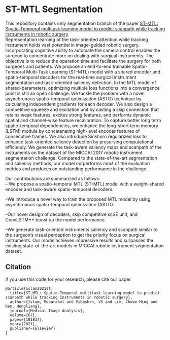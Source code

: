 # ST-MTL Segmentation
This repository contains only segmentation branch of the paper [ST-MTL: Spatio-Temporal multitask learning model to predict scanpath while tracking instruments in robotic surgery](https://www.sciencedirect.com/science/article/pii/S1361841520302012)<br>
Representation learning of the task-oriented attention while tracking instrument holds vast potential in image-guided robotic surgery. Incorporating cognitive ability to automate the camera control enables the surgeon to concentrate more on dealing with surgical instruments. The objective is to reduce the operation time and facilitate the surgery for both surgeons and patients. We propose an end-to-end trainable Spatio-Temporal Multi-Task Learning (ST-MTL) model with a shared encoder and spatio-temporal decoders for the real-time surgical instrument segmentation and task-oriented saliency detection. In the MTL model of shared-parameters, optimizing multiple loss functions into a convergence point is still an open challenge. We tackle the problem with a novel asynchronous spatio-temporal optimization (ASTO) technique by calculating independent gradients for each decoder. We also design a competitive squeeze and excitation unit by casting a skip connection that retains weak features, excites strong features, and performs dynamic spatial and channel-wise feature recalibration. To capture better long term spatio-temporal dependencies, we enhance the long-short term memory (LSTM) module by concatenating high-level encoder features of consecutive frames. We also introduce Sinkhorn regularized loss to enhance task-oriented saliency detection by preserving computational efficiency. We generate the task-aware saliency maps and scanpath of the instruments on the dataset of the MICCAI 2017 robotic instrument segmentation challenge. Compared to the state-of-the-art segmentation and saliency methods, our model outperforms most of the evaluation metrics and produces an outstanding performance in the challenge.<br>

Our contributions are summarized as follows:<br>
– We propose a spatio-temporal MTL (ST-MTL) model with a weight-shared encoder and task-aware spatio-temporal decoders.<br>

–We introduce a novel way to train the proposed MTL model by using asynchronous spatio-temporal optimization (ASTO).<br>

–Our novel design of decoders, skip competitive scSE unit, and ConvLSTM++ boost up the model performance.<br>

–We generate task-oriented instruments saliency and scanpath similar to the surgeon’s visual perception to get the priority focus on surgical instruments. Our model achieves impressive results and surpasses the existing state-of-the-art models in MICCAI robotic instrument segmentation dataset.<br>

## Citation
If you use this code for your research, please cite our paper.

```
@article{islam2021st,
  title={ST-MTL: Spatio-Temporal multitask learning model to predict scanpath while tracking instruments in robotic surgery},
  author={Islam, Mobarakol and Vibashan, VS and Lim, Chwee Ming and Ren, Hongliang},
  journal={Medical Image Analysis},
  volume={67},
  pages={101837},
  year={2021},
  publisher={Elsevier}
}
```
